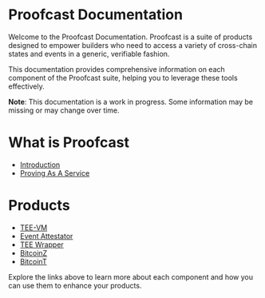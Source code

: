 # Proofcast Documentation

Welcome to the Proofcast Documentation. 
Proofcast is a suite of products designed to empower builders who need to access a variety of cross-chain states and events in a generic, verifiable fashion. 

This documentation provides comprehensive information on each component of the Proofcast suite, helping you to leverage these tools effectively.

**Note**: This documentation is a work in progress. Some information may be missing or may change over time.

# What is Proofcast
- [Introduction](./Introduction.md)
- [Proving As A Service](./Proving-As-A-Service.md)
# Products
- [TEE-VM](./TEE-VM.md)
- [Event Attestator](./Event-attestator.md)
- [TEE Wrapper](./TEE-wrapper.md)
- [BitcoinZ](./BitcoinZ.md)
- [BitcoinT](./BitcoinT.md)

Explore the links above to learn more about each component and how you can use them to enhance your products.
